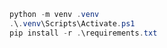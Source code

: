 ```powershell
python -m venv .venv
.\.venv\Scripts\Activate.ps1
pip install -r .\requirements.txt
```
